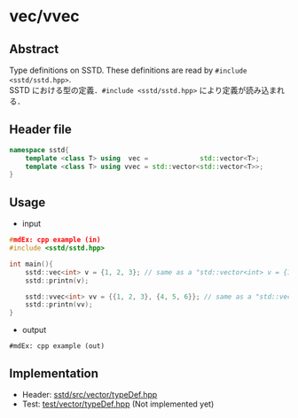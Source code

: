 # vec/vvec
## Abstract
Type definitions on SSTD. These definitions are read by ```#include <sstd/sstd.hpp>```.  
SSTD における型の定義．```#include <sstd/sstd.hpp>``` により定義が読み込まれる．

## Header file
```cpp
namespace sstd{
    template <class T> using  vec =             std::vector<T>;
    template <class T> using vvec = std::vector<std::vector<T>>;
}
```

## Usage
- input
```cpp
#mdEx: cpp example (in)
#include <sstd/sstd.hpp>

int main(){
    sstd::vec<int> v = {1, 2, 3}; // same as a "std::vector<int> v = {1, 2, 3};"
    sstd::printn(v);

    sstd::vvec<int> vv = {{1, 2, 3}, {4, 5, 6}}; // same as a "std::vector<vector<int>> vv = {{1, 2, 3}, {4, 5, 6}};"
    sstd::printn(vv);
}
```
- output  
```
#mdEx: cpp example (out)
```

## Implementation
- Header: [sstd/src/vector/typeDef.hpp](https://github.com/admiswalker/SubStandardLibrary-SSTD-/blob/master/sstd/src/vector/typeDef.hpp)
- Test: [test/vector/typeDef.hpp](https://github.com/admiswalker/SubStandardLibrary-SSTD-/blob/master/test/vector/typeDef.hpp)
  (Not implemented yet)

